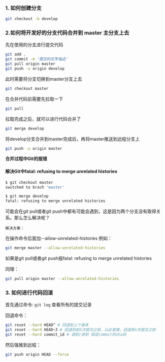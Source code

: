 ### 1. 如何创建分支

```bash
git checkout -b develop
```

### 2.如何将开发好的分支代码合并到 master 主分支上去

先在使用的分支进行提交代码

```bash
git add .
git commit -m '提交的文字描述'
git pull origin master
git push -u origin develop
```

此时需要将分支切换到master分支上去

```bash
git checkout master
```

在合并代码前需要先拉取一下

```bash
git pull
```

拉取完成之后，就可以进行代码合并了

```bash
git merge develop
```

将develop分支合并到master完成后，再将master推送到远程分支上

```bash
git push -u origin master
```

**合并过程中Git的报错**

#### 解决Git中fatal: refusing to merge unrelated histories

```bash
$ git checkout master
switched to brach 'master'

$ git merge develop
fatal: refusing to merge unrelated histories
```

可能会在git pull或者git push中都有可能会遇到，这是因为两个分支没有取得关系。那么怎么解决呢？

`解决方案：`

在操作命令后面加--allow-unrelated-histories
例如：

```bash
git merge master --allow-unrelated-histories
```

如果是git pull或者git push报fatal: refusing to merge unrelated histories

同理：
```bash
git pull origin master --allow-unrelated-histories
```

### 3. 如何进行代码回滚

首先通过命令: `git log` 查看所有的提交记录

回退命令：

```bash
git reset --hard HEAD^ # 回退到上个版本
git reset --hard HEAD~3 # 回退到前3次提交之前，以此类推，回退到n次提交之前
git reset --hard commit_id # 退到/进到 指定commit的sha码
```

然后强推到远程：

```bash
git push origin HEAD --force
```


